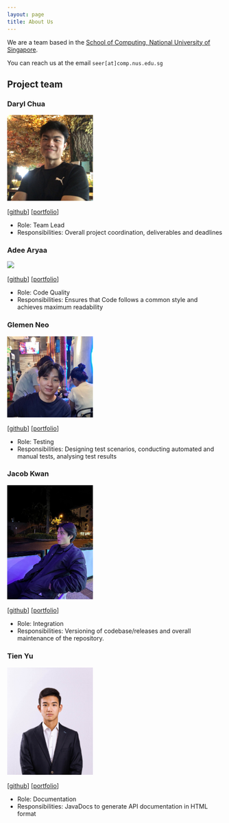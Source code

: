 ```yaml
---
layout: page
title: About Us
---
```


We are a team based in the [School of Computing, National University of Singapore](http://www.comp.nus.edu.sg).

You can reach us at the email `seer[at]comp.nus.edu.sg`

## Project team

### Daryl Chua

<img src="images/rylzxc.png" width="200px">

[[github](https://github.com/rylzxc)]
[[portfolio](team/rylzxc.md)]

* Role: Team Lead
* Responsibilities: Overall project coordination, deliverables and deadlines

### Adee Aryaa

<img src="images/adeearyaa.png" width="200px">

[[github](http://github.com/adeearyaa)]
[[portfolio](team/adeearyaa.md)]

* Role: Code Quality
* Responsibilities: Ensures that Code follows a common style and achieves maximum readability

### Glemen Neo

<img src="images/glemenneo.png" width="200px">

[[github](http://github.com/glemenneo)] [[portfolio](team/glemenneo.md)]

* Role: Testing
* Responsibilities: Designing test scenarios, conducting automated and manual tests, analysing test results

### Jacob Kwan

<img src="images/jacobkwan.png" width="200px">

[[github](http://github.com/jacobkwan)]
[[portfolio](team/jacobkwan.md)]

* Role: Integration
* Responsibilities: Versioning of codebase/releases and overall maintenance of the repository.

### Tien Yu

<img src="images/tienyu2000.png" width="200px">

[[github](http://github.com/tienyu2000)]
[[portfolio](team/tienyu2000.md)]

* Role: Documentation
* Responsibilities: JavaDocs to generate API documentation in HTML format
